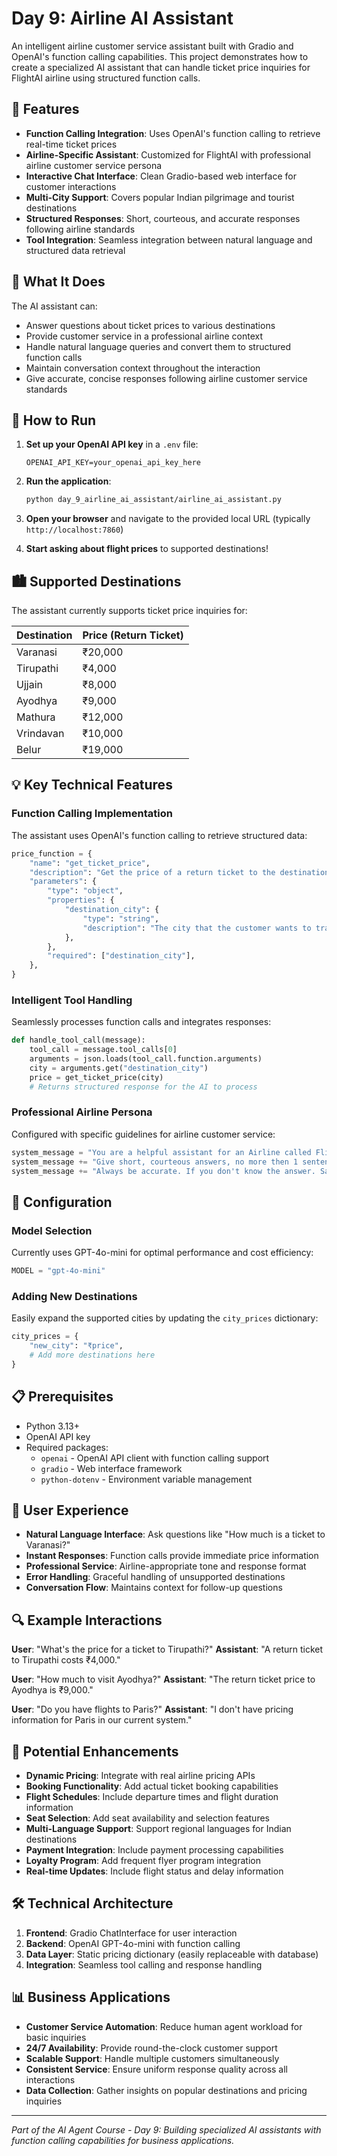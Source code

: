 # Day 9: Airline AI Assistant

An intelligent airline customer service assistant built with Gradio and OpenAI's function calling capabilities. This project demonstrates how to create a specialized AI assistant that can handle ticket price inquiries for FlightAI airline using structured function calls.

## 🌟 Features

- **Function Calling Integration**: Uses OpenAI's function calling to retrieve real-time ticket prices
- **Airline-Specific Assistant**: Customized for FlightAI with professional airline customer service persona
- **Interactive Chat Interface**: Clean Gradio-based web interface for customer interactions
- **Multi-City Support**: Covers popular Indian pilgrimage and tourist destinations
- **Structured Responses**: Short, courteous, and accurate responses following airline standards
- **Tool Integration**: Seamless integration between natural language and structured data retrieval

## 🎯 What It Does

The AI assistant can:
- Answer questions about ticket prices to various destinations
- Provide customer service in a professional airline context
- Handle natural language queries and convert them to structured function calls
- Maintain conversation context throughout the interaction
- Give accurate, concise responses following airline customer service standards

## 🚀 How to Run

1. **Set up your OpenAI API key** in a `.env` file:
   ```
   OPENAI_API_KEY=your_openai_api_key_here
   ```

2. **Run the application**:
   ```bash
   python day_9_airline_ai_assistant/airline_ai_assistant.py
   ```

3. **Open your browser** and navigate to the provided local URL (typically `http://localhost:7860`)

4. **Start asking about flight prices** to supported destinations!

## 🏙️ Supported Destinations

The assistant currently supports ticket price inquiries for:

| Destination | Price (Return Ticket) |
|-------------|----------------------|
| Varanasi    | ₹20,000             |
| Tirupathi   | ₹4,000              |
| Ujjain      | ₹8,000              |
| Ayodhya     | ₹9,000              |
| Mathura     | ₹12,000             |
| Vrindavan   | ₹10,000             |
| Belur       | ₹19,000             |

## 💡 Key Technical Features

### Function Calling Implementation
The assistant uses OpenAI's function calling to retrieve structured data:
```python
price_function = {
    "name": "get_ticket_price",
    "description": "Get the price of a return ticket to the destination city...",
    "parameters": {
        "type": "object",
        "properties": {
            "destination_city": {
                "type": "string",
                "description": "The city that the customer wants to travel to",
            },
        },
        "required": ["destination_city"],
    },
}
```

### Intelligent Tool Handling
Seamlessly processes function calls and integrates responses:
```python
def handle_tool_call(message):
    tool_call = message.tool_calls[0]
    arguments = json.loads(tool_call.function.arguments)
    city = arguments.get("destination_city")
    price = get_ticket_price(city)
    # Returns structured response for the AI to process
```

### Professional Airline Persona
Configured with specific guidelines for airline customer service:
```python
system_message = "You are a helpful assistant for an Airline called FlightAI. "
system_message += "Give short, courteous answers, no more then 1 sentence. "
system_message += "Always be accurate. If you don't know the answer. Say so."
```

## 🔧 Configuration

### Model Selection
Currently uses GPT-4o-mini for optimal performance and cost efficiency:
```python
MODEL = "gpt-4o-mini"
```

### Adding New Destinations
Easily expand the supported cities by updating the `city_prices` dictionary:
```python
city_prices = {
    "new_city": "₹price",
    # Add more destinations here
}
```

## 📋 Prerequisites

- Python 3.13+
- OpenAI API key
- Required packages:
  - `openai` - OpenAI API client with function calling support
  - `gradio` - Web interface framework
  - `python-dotenv` - Environment variable management

## 🎨 User Experience

- **Natural Language Interface**: Ask questions like "How much is a ticket to Varanasi?"
- **Instant Responses**: Function calls provide immediate price information
- **Professional Service**: Airline-appropriate tone and response format
- **Error Handling**: Graceful handling of unsupported destinations
- **Conversation Flow**: Maintains context for follow-up questions

## 🔍 Example Interactions

**User**: "What's the price for a ticket to Tirupathi?"
**Assistant**: "A return ticket to Tirupathi costs ₹4,000."

**User**: "How much to visit Ayodhya?"
**Assistant**: "The return ticket price to Ayodhya is ₹9,000."

**User**: "Do you have flights to Paris?"
**Assistant**: "I don't have pricing information for Paris in our current system."

## 🚀 Potential Enhancements

- **Dynamic Pricing**: Integrate with real airline pricing APIs
- **Booking Functionality**: Add actual ticket booking capabilities
- **Flight Schedules**: Include departure times and flight duration information
- **Seat Selection**: Add seat availability and selection features
- **Multi-Language Support**: Support regional languages for Indian destinations
- **Payment Integration**: Include payment processing capabilities
- **Loyalty Program**: Add frequent flyer program integration
- **Real-time Updates**: Include flight status and delay information

## 🛠️ Technical Architecture

1. **Frontend**: Gradio ChatInterface for user interaction
2. **Backend**: OpenAI GPT-4o-mini with function calling
3. **Data Layer**: Static pricing dictionary (easily replaceable with database)
4. **Integration**: Seamless tool calling and response handling

## 📊 Business Applications

- **Customer Service Automation**: Reduce human agent workload for basic inquiries
- **24/7 Availability**: Provide round-the-clock customer support
- **Scalable Support**: Handle multiple customers simultaneously
- **Consistent Service**: Ensure uniform response quality across all interactions
- **Data Collection**: Gather insights on popular destinations and pricing inquiries

---

*Part of the AI Agent Course - Day 9: Building specialized AI assistants with function calling capabilities for business applications.*
